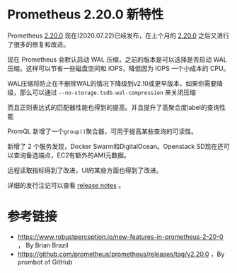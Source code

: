 # Prometheus 2.20.0 新特性

Prometheus [2.20.0](https://github.com/prometheus/prometheus/releases/tag/v2.19.0) 现在(2020.07.22)已经发布，在上个月的 [2.20.0](http://erdong.site/Prometheus/New-Features/New-Features-in-Prometheus-2-19-0.html) 之后又进行了很多的修复和改进。


现在 Prometheus 会默认启动 WAL 压缩，之前的版本是可以选择是否启动 WAL 压缩。这样可以节省一些磁盘空间和 IOPS，降低因为 IOPS 一个小成本的 CPU。

WAL压缩将防止在不删除WAL的情况下降级到v2.10或更早版本，如果你需要降级，那么可以通过 `--no-storage.tsdb.wal-compression` 来关闭压缩

而且正则表达式的匹配器性能也得到的提高。并且提升了高聚合度label的查询性能


PromQL 新增了一个`group()`聚合器，可用于提高某些查询的可读性。



新增了 2 个服务发现，Docker Swarm和DigitalOcean。Openstack SD现在还可以查询备选端点，EC2有额外的AMI元数据。



远程读取指标得到了改进，UI的某些方面也得到了改进。


详细的发行注记可以查看 [release notes](https://github.com/prometheus/prometheus/releases/tag/v2.20.0) 。


# 参考链接

* https://www.robustperception.io/new-features-in-prometheus-2-20-0 ， By Brian Brazil
* https://github.com/prometheus/prometheus/releases/tag/v2.20.0 ，By prombot of GitHub